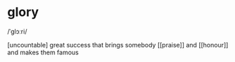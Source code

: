 # glory
/ˈɡlɔːri/

[uncountable] great success that brings somebody [[praise]] and [[honour]] and makes them famous

